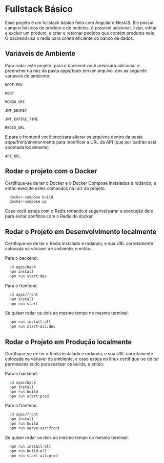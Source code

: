 
# Fullstack Básico

Esse projeto é um fullstack básico feito com Angular e NestJS. Ele possui campos básicos de produto e de pedidos, é possível adicionar, listar, editar e excluir um produto, e criar e retornar pedidos que contém produtos nele. O backend usa o redis para coleta eficiente do banco de dados.


## Variáveis de Ambiente

Para rodar este projeto, para o backend você precisará adicionar e preencher na raíz da pasta apps/back em um arquivo .env as seguinte variáveis de ambiente:

`NODE_ENV`

`PORT`

`MONGO_URI`

`JWT_SECRET`

`JWT_EXPIRE_TIME`

`REDIS_URL`

E para o frontend você precisará alterar os arquivos dentro da pasta apps/front/environments para modificar a URL da API (que por padrão está apontada localmente)

`API_URL`
## Rodar o projeto com o Docker

Certifique-se de ter o Docker e o Docker Compose instalados e rodando, e então execute estes comandos na raíz do projeto:

```bash
  docker-compose build
  docker-compose up
```
Caso você esteja com o Redis rodando é sugerível parar a execução dele para evitar conflitos com o Redis do docker. 

## Rodar o Projeto em Desenvolvimento localmente

Certifique-se de ter o Redis instalado e rodando, e sua URL corretamente colocada na váriavel de ambiente, e então:

Para o backend:

```bash
  cd apps/back
  npm install
  npm run start:dev
```

Para o frontend:

```bash
  cd apps/front
  npm install
  npm run start
```

Se quiser rodar os dois ao mesmo tempo no mesmo terminal: 

```bash
  npm run install-all
  npm run start-all:dev
```
## Rodar o Projeto em Produção localmente

Certifique-se de ter o Redis instalado e rodando, e sua URL corretamente colocada na váriavel de ambiente, e caso esteja no linux certifique-se de ter permissões sudo para realizar os builds, e então:

Para o backend:

```bash
  cd apps/back
  npm install
  npm run build
  npm run start:prod
```

Para o frontend:

```bash
  cd apps/front
  npm install
  npm run build
  npm run serve:ssr:front
```

Se quiser rodar os dois ao mesmo tempo no mesmo terminal:

```bash
  npm run install-all
  npm run build-all
  npm run start-all:prod
```
